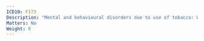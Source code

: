 ```yaml
---
ICD10: F173
Description: "Mental and behavioural disorders due to use of tobacco: Withdrawal state"
Matters: No
Weight: 0
---
```


